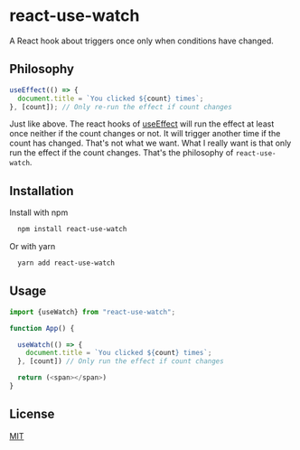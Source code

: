 # react-use-watch
A React hook about triggers once only when conditions have changed.

## Philosophy

```javascript
useEffect(() => {
  document.title = `You clicked ${count} times`;
}, [count]); // Only re-run the effect if count changes
```
Just like above. The react hooks of [useEffect](https://reactjs.org/docs/hooks-effect.html) will run the effect at least once neither if the count changes or not. It will trigger another time if the count has changed. That's not what we want. What I really want is that only run the effect if the count changes. That's the philosophy of `react-use-watch`.

## Installation

Install  with npm

```bash
  npm install react-use-watch
```

Or with yarn

```bash
  yarn add react-use-watch
```

## Usage

```javascript
import {useWatch} from "react-use-watch";

function App() {

  useWatch(() => {
    document.title = `You clicked ${count} times`;
  }, [count]) // Only run the effect if count changes

  return (<span></span>)
}
```

## License

[MIT](./LICENSE)
